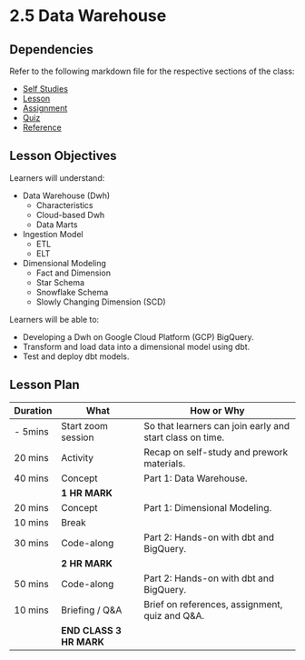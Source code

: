 # 2.5 Data Warehouse

## Dependencies

Refer to the following markdown file for the respective sections of the class:

- [Self Studies](./studies.md)
- [Lesson](./lesson.md)
- [Assignment](./assignment.md)
- [Quiz](./quiz.md)
- [Reference](./reference.md)

## Lesson Objectives

Learners will understand:

- Data Warehouse (Dwh)
  - Characteristics
  - Cloud-based Dwh
  - Data Marts
- Ingestion Model
  - ETL
  - ELT
- Dimensional Modeling
  - Fact and Dimension
  - Star Schema
  - Snowflake Schema
  - Slowly Changing Dimension (SCD)

Learners will be able to:

- Developing a Dwh on Google Cloud Platform (GCP) BigQuery.
- Transform and load data into a dimensional model using dbt.
- Test and deploy dbt models.

## Lesson Plan

| Duration | What                    | How or Why                                               |
| -------- | ----------------------- | -------------------------------------------------------- |
| - 5mins  | Start zoom session      | So that learners can join early and start class on time. |
| 20 mins  | Activity                | Recap on self-study and prework materials.               |
| 40 mins  | Concept                 | Part 1: Data Warehouse.                                  |
|          | **1 HR MARK**           |
| 20 mins  | Concept                 | Part 1: Dimensional Modeling.                            |
| 10 mins  | Break                   |                                                          |
| 30 mins  | Code-along              | Part 2: Hands-on with dbt and BigQuery.                  |
|          | **2 HR MARK**           |
| 50 mins  | Code-along              | Part 2: Hands-on with dbt and BigQuery.                  |
| 10 mins  | Briefing / Q&A          | Brief on references, assignment, quiz and Q&A.           |
|          | **END CLASS 3 HR MARK** |
